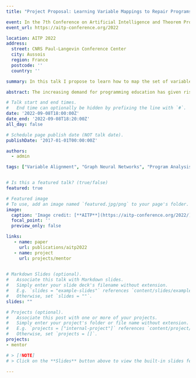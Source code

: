 ```yaml
---
title: "Project Proposal: Learning Variable Mappings to Repair Programs"

event: In the 7th Conference on Artificial Intelligence and Theorem Proving, AITP 2022
event_url: https://aitp-conference.org/2022

location: AITP 2022
address: 
  street: CNRS Paul-Langevin Conference Center
  city: Aussois
  region: France
  postcode: ''
  country: ''

summary: In this talk I propose to learn how to map the set of variables between different small imperative programs based on both programs' abstract syntax trees (ASTs) using graph neural networks (GNNs).

abstract: The increasing demand for programming education has given rise to all kinds of online evaluations, such as Massive Open Online Courses (MOOCs) focused on introductory programming assignments (IPAs), especially over the last few years due to the coronavirus outbreak. As a consequence of a large number of enrolled students, one of the main challenges in these courses is to provide valuable and personalized feedback to students. This personalized feedback can be provided as a list of possible repairs to a student's program. Typically semantic program repair tools repair an incorrect program using a correct implementation for the same IPA. In order to compare both programs, a relation between both programs' sets of variables is required. Thus, in this work, we propose to learn how to map the set of variables between different small imperative programs based on both programs' abstract syntax trees (ASTs) using graph neural networks (GNNs).

# Talk start and end times.
#   End time can optionally be hidden by prefixing the line with `#`.
date: '2022-09-08T18:00:00Z'
date_end: '2022-09-08T18:20:00Z'
all_day: false

# Schedule page publish date (NOT talk date).
publishDate: '2017-01-01T00:00:00Z'

authors:
  - admin

tags: ["Variable Alignment", "Graph Neural Networks", "Program Analysis", "Automated Program Repair", "Artificial Intelligence"]


# Is this a featured talk? (true/false)
featured: true

# Featured image
# To use, add an image named `featured.jpg/png` to your page's folder.
image:
  caption: 'Image credit: [**AITP**](https://aitp-conference.org/2022/)'
  focal_point: ''
  preview_only: false

links:
   - name: paper
     url: publications/aitp2022
   - name: project
     url: projects/mentor
     

# Markdown Slides (optional).
#   Associate this talk with Markdown slides.
#   Simply enter your slide deck's filename without extension.
#   E.g. `slides = "example-slides"` references `content/slides/example-slides.md`.
#   Otherwise, set `slides = ""`.
slides: ""

# Projects (optional).
#   Associate this post with one or more of your projects.
#   Simply enter your project's folder or file name without extension.
#   E.g. `projects = ["internal-project"]` references `content/project/deep-learning/index.md`.
#   Otherwise, set `projects = []`.
projects:
- mentor

# > [!NOTE]
# > Click on the **Slides** button above to view the built-in slides feature.

---
```



